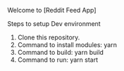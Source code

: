 Welcome to [Reddit Feed App]

Steps to setup Dev environment
1. Clone this repository.
2. Command to install modules: yarn
3. Command to build: yarn build
4. Command to run: yarn start